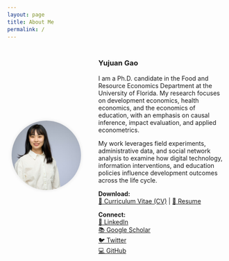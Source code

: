```yaml
---
layout: page
title: About Me
permalink: /
---
```


<div style="display: flex; align-items: center; flex-wrap: wrap; margin-top: 20px;">

  <div style="flex: 0 0 180px; text-align: center;">
    <img src="yujuangao.jpg" alt="Yujuan Gao" style="border-radius: 50%; width: 160px; height: 160px; object-fit: cover; box-shadow: 0 0 8px rgba(0,0,0,0.1);">
  </div>

  <div style="flex: 1; margin-left: 30px; min-width: 250px;">

  ### Yujuan Gao

  I am a Ph.D. candidate in the Food and Resource Economics Department at the University of Florida. My research focuses on development economics, health economics, and the economics of education, with an emphasis on causal inference, impact evaluation, and applied econometrics.

  My work leverages field experiments, administrative data, and social network analysis to examine how digital technology, information interventions, and education policies influence development outcomes across the life cycle.

  **Download:**  
  [📄 Curriculum Vitae (CV)](CV_Yujuan%20Gao.pdf) | [📑 Resume](Resume.pdf)

  **Connect:**  
  [🔗 LinkedIn](https://www.linkedin.com/in/yujuangao/)  
  [📚 Google Scholar](https://scholar.google.com/citations?user=YOURREALID)  
  [🐦 Twitter](https://twitter.com/YOURREALHANDLE)  
  [💻 GitHub](https://github.com/yujuangao?tab=repositories)

  </div>

</div>
